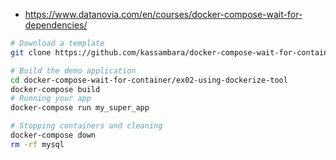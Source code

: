 
- https://www.datanovia.com/en/courses/docker-compose-wait-for-dependencies/

``` bash
# Download a template
git clone https://github.com/kassambara/docker-compose-wait-for-container.git

# Build the demo application
cd docker-compose-wait-for-container/ex02-using-dockerize-tool
docker-compose build
# Running your app
docker-compose run my_super_app

# Stopping containers and cleaning
docker-compose down
rm -rf mysql
```
